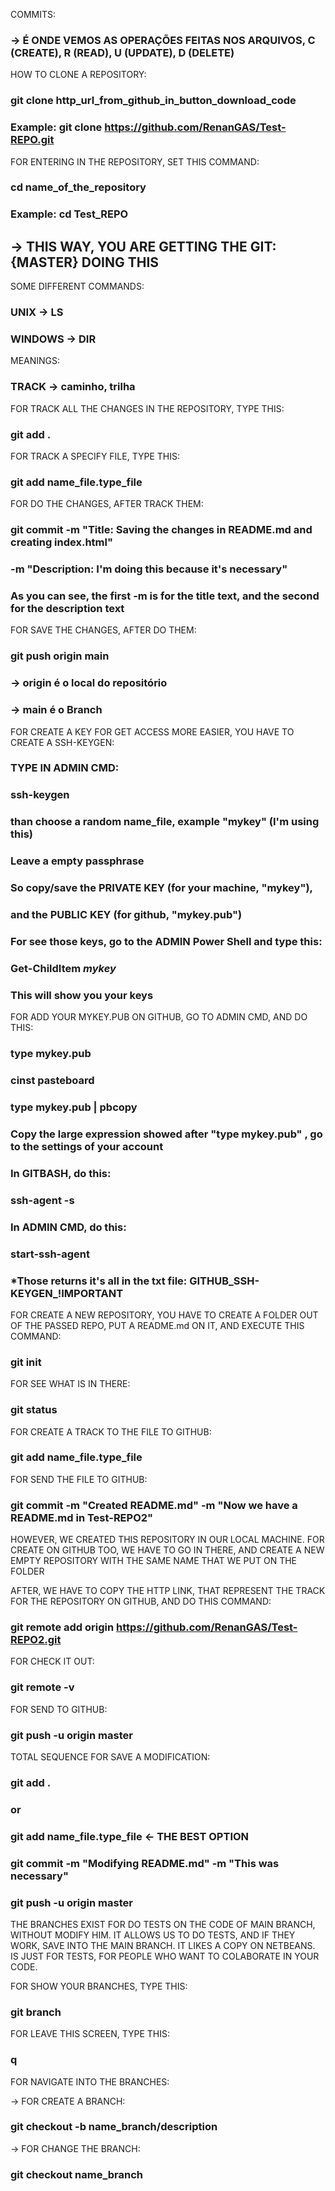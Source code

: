 
COMMITS:

### -> É ONDE VEMOS AS OPERAÇÕES FEITAS NOS ARQUIVOS, C (CREATE), R (READ), U (UPDATE), D (DELETE)

HOW TO CLONE A REPOSITORY:

### git clone http_url_from_github_in_button_download_code

### Example: git clone https://github.com/RenanGAS/Test-REPO.git

FOR ENTERING IN THE REPOSITORY, SET THIS COMMAND:

### cd name_of_the_repository

### Example: cd Test_REPO

## -> THIS WAY, YOU ARE GETTING THE GIT:{MASTER} DOING THIS

SOME DIFFERENT COMMANDS:

### UNIX -> LS
### WINDOWS -> DIR

MEANINGS:

### TRACK -> caminho, trilha

FOR TRACK ALL THE CHANGES IN THE REPOSITORY, TYPE THIS:

### git add .

FOR TRACK A SPECIFY FILE, TYPE THIS:

### git add name_file.type_file

FOR DO THE CHANGES, AFTER TRACK THEM:

### git commit -m "Title: Saving the changes in README.md and creating index.html"
###            -m "Description: I'm doing this because it's necessary"

### As you can see, the first -m is for the title text, and the second for the description text

FOR SAVE THE CHANGES, AFTER DO THEM:

### git push origin main
### -> origin é o local do repositório
### -> main é o Branch

FOR CREATE A KEY FOR GET ACCESS MORE EASIER, YOU HAVE TO CREATE A SSH-KEYGEN:

### TYPE IN ADMIN CMD:
### ssh-keygen

### than choose a random name_file, example "mykey" (I'm using this)
### Leave a empty passphrase
### So copy/save the PRIVATE KEY (for your machine, "mykey"),  
### and the PUBLIC KEY (for github, "mykey.pub")

### For see those keys, go to the ADMIN Power Shell and type this:
### Get-ChildItem *mykey*
### This will show you your keys

FOR ADD YOUR MYKEY.PUB ON GITHUB, GO TO ADMIN CMD, AND DO THIS:

### type mykey.pub
### cinst pasteboard
### type mykey.pub | pbcopy

### Copy the large expression showed after "type mykey.pub" , go to the settings of your account 

### In GITBASH, do this:
### ssh-agent -s

### In ADMIN CMD, do this:
### start-ssh-agent

### *Those returns it's all in the txt file: GITHUB_SSH-KEYGEN_!IMPORTANT


FOR CREATE A NEW REPOSITORY, YOU HAVE TO CREATE A FOLDER OUT OF THE PASSED REPO, PUT A README.md ON IT, AND EXECUTE THIS COMMAND:

### git init

FOR SEE WHAT IS IN THERE:

### git status

FOR CREATE A TRACK TO THE FILE TO GITHUB:

### git add name_file.type_file

FOR SEND THE FILE TO GITHUB:

### git commit -m "Created README.md" -m "Now we have a README.md in Test-REPO2"

HOWEVER, WE CREATED THIS REPOSITORY IN OUR LOCAL MACHINE. FOR CREATE ON GITHUB TOO, WE HAVE TO GO IN THERE, AND CREATE A NEW EMPTY REPOSITORY WITH THE SAME NAME THAT WE PUT ON THE FOLDER

AFTER, WE HAVE TO COPY THE HTTP LINK, THAT REPRESENT THE TRACK FOR THE REPOSITORY ON GITHUB, AND DO THIS COMMAND:

### git remote add origin https://github.com/RenanGAS/Test-REPO2.git

FOR CHECK IT OUT:

### git remote -v

FOR SEND TO GITHUB:

### git push -u origin master

TOTAL SEQUENCE FOR SAVE A MODIFICATION:

### git add .

### or

### git add name_file.type_file    <- THE BEST OPTION

### git commit -m "Modifying README.md" -m "This was necessary"

### git push -u origin master

THE BRANCHES EXIST FOR DO TESTS ON THE CODE OF MAIN BRANCH, WITHOUT MODIFY HIM. IT ALLOWS US TO DO TESTS, AND IF THEY WORK, SAVE INTO THE MAIN BRANCH. IT LIKES A COPY ON NETBEANS. IS JUST FOR TESTS, FOR PEOPLE WHO WANT TO COLABORATE IN YOUR CODE.

FOR SHOW YOUR BRANCHES, TYPE THIS:

### git branch

FOR LEAVE THIS SCREEN, TYPE THIS:

### q

FOR NAVIGATE INTO THE BRANCHES:

-> FOR CREATE A BRANCH:

### git checkout -b name_branch/description

-> FOR CHANGE THE BRANCH:

### git checkout name_branch

